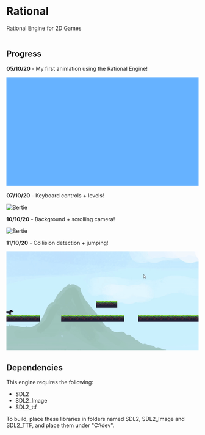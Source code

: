 # Rational
Rational Engine for 2D Games<br/><br/>

## Progress

 **05/10/20** - My first animation using the Rational Engine!

![Bertie](./gifs/bert-walking.gif)

**07/10/20** - Keyboard controls + levels!

![Bertie](./gifs/bert-grass.gif)

**10/10/20** - Background + scrolling camera!

![Bertie](./gifs/bert-bg.gif)

**11/10/20** - Collision detection + jumping!

![Bertie](./gifs/bert-jumping.gif)

## Dependencies
This engine requires the following:
* SDL2
* SDL2_Image
* SDL2_ttf

To build, place these libraries in folders named SDL2, SDL2_Image and SDL2_TTF, and place them under "C:\dev\".


